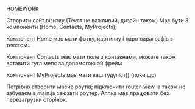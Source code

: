 HOMEWORK

Створити сайт візитку (Текст не важливий, дизайн також)
Має бути 3 компоненти (Home, Contacts, MyProjects);

Компонент Home має мати фотку, картинку і паро параграфів з текстом..

Компонент Contacts має мати поле з контакнами, можете також вставити
гугл мепс за допомогою ай фрейм 

Компонент MyProjects має мати ваш тудуліст)) (поки що)

Потрібно створити масив роутів; підключити router-view, а також
не забуваєм в main.js заюзати роутер. Аппка має працювати без перезагрузки
сторінок.
